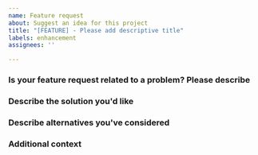 ```yaml
---
name: Feature request
about: Suggest an idea for this project
title: "[FEATURE] - Please add descriptive title"
labels: enhancement
assignees: ''

---
```


### Is your feature request related to a problem? Please describe

<!---A clear and concise description of what the problem is. Ex. I'm always frustrated when [...]--->

### Describe the solution you'd like

<!---A clear and concise description of what you want to happen.--->

### Describe alternatives you've considered

<!---A clear and concise description of any alternative solutions or features you've considered.--->

### Additional context

<!---Add any other context about the feature request here.--->

